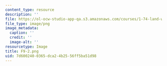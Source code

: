```yaml
---
content_type: resource
description: ''
file: https://ol-ocw-studio-app-qa.s3.amazonaws.com/courses/1-74-land-water-food-and-climate-fall-2020/7d6002400365dca24b2556ff5ba51d98_F9-2.png
file_type: image/png
image_metadata:
  caption: ''
  credit: ''
  image-alt: ''
resourcetype: Image
title: F9-2.png
uid: 7d600240-0365-dca2-4b25-56ff5ba51d98
---
```

